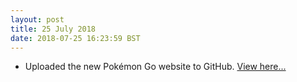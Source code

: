 ```yaml
---
layout: post
title: 25 July 2018 
date: 2018-07-25 16:23:59 BST
---
```

+ Uploaded the new Pokémon Go website to GitHub. [View here...](https://jackwebdev.github.io/Pokemon-Go-Essex/)
